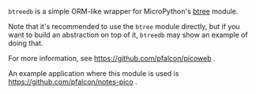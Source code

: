 `btreedb` is a simple ORM-like wrapper for MicroPython's
[btree](http://docs.micropython.org/en/latest/unix/library/btree.html)
module.

Note that it's recommended to use the `btree` module directly, but if
you want to build an abstraction on top of it, `btreedb` may show an
example of doing that.

For more information, see https://github.com/pfalcon/picoweb .

An example application where this module is used is
https://github.com/pfalcon/notes-pico .

